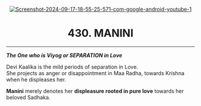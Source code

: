 <p align="center">
  <a href="https://ibb.co/XfCz4PX9"><img src="https://i.ibb.co/ymQ8RC0D/Screenshot-2024-09-17-18-55-25-571-com-google-android-youtube-1.jpg" alt="Screenshot-2024-09-17-18-55-25-571-com-google-android-youtube-1" border="0"></a>
</p>

<h1 align="center"><strong>430. MANINI</strong></h1>

---

**_The One who is Viyog or SEPARATION in Love_**

Devi Kaalika is the mild periods of separation in Love.  
She projects as anger or disappointment in Maa Radha, towards Krishna when he displeases her.

**Manini** merely denotes her **displeasure rooted in pure love** towards her beloved Sadhaka.
